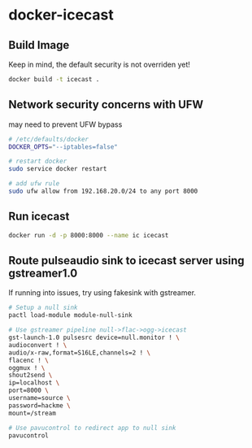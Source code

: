 # docker-icecast

## Build Image
Keep in mind, the default security is not overriden yet!
```bash
docker build -t icecast .
```
## Network security concerns with UFW
may need to prevent UFW bypass
```bash
# /etc/defaults/docker
DOCKER_OPTS="--iptables=false"

# restart docker
sudo service docker restart

# add ufw rule
sudo ufw allow from 192.168.20.0/24 to any port 8000
```

## Run icecast
```bash
docker run -d -p 8000:8000 --name ic icecast
```

## Route pulseaudio sink to icecast server using gstreamer1.0
If running into issues, try using fakesink with gstreamer.
```bash
# Setup a null sink
pactl load-module module-null-sink

# Use gstreamer pipeline null->flac->ogg->icecast
gst-launch-1.0 pulsesrc device=null.monitor ! \
audioconvert ! \
audio/x-raw,format=S16LE,channels=2 ! \
flacenc ! \
oggmux ! \
shout2send \
ip=localhost \
port=8000 \
username=source \
password=hackme \
mount=/stream

# Use pavucontrol to redirect app to null sink
pavucontrol
```
